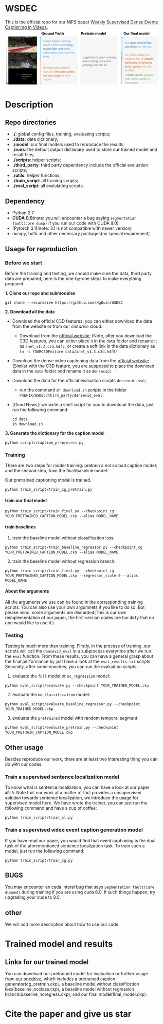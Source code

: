# WSDEC
This is the official repo for our NIPS paper [Weakly Supervised Dense Evente Captioning in Videos](https://nips.cc/Conferences/2018/Schedule?showEvent=113110000000).
![](github_img/demo.png)
# Description

## Repo directories
+ **./**: global config files, training, evaluating scripts;
+ **./data**: data dictionary;
+ **./model**: our final models used to reproduce the results;
+ **./runs**: the default output dictionary used to store our trained model and result files;
+ **./scripts**: helper scripts;
+ **./third_party**: third party dependency include the official evaluation scripts;
+ **./utils**: helper functions;
+ **./train_script**: all training scripts;
+ **./eval_script**: all evalulating scripts.

## Dependency
+ Python 2.7
+ **CUDA 0.9**(note: you will encounter a bug saying `segmentation fault(core dump)` if you run our code with CUDA 8.0)
+ [Pytorch 3.1](note: 3.1 is not compatible with newer version)
+ numpy, hdf5 and other necessary packages(no special requirement)

## Usage for reproduction

### Before we start
Before the training and testing, we should make sure the data, third party data are prepared, here is the one-by-one steps to make everything prepared.

**1. Clone our repo and submodules**
```
git clone --recurssive https://github.com/XgDuan/WSDEC
```

**2. Download all the data**
+ Download the official C3D features, you can either download the data from the website or from our *onedrive* cloud.
  + Download from the [official website](https://cs.stanford.edu/people/ranjaykrishna/densevid/);
    (Note, after you download the C3D features, you can either place it in the `data` folder and rename it as `anet_v1.3.c3d.hdf5`, or create a soft link in the data dictionary as `ln -s YOURC3DFeature data/anet_v1.3.c3d.hdf5`)
+ Download the dense video captioning data from the [official website](https://cs.stanford.edu/people/ranjaykrishna/densevid/);
  (Similar with the C3D feature, you are supposed to place the download data in the `data` folder and rename it as `densecap`)
+ Download the data for the official evaluation scripts `densevid_eval`;
  + run the command `sh download.sh` scripts in the folder `PREFIX/WSDEC/third_party/densevid_eval`;

+ [Good News]: we write a shell script for you to download the data, just run the following command:
    ```
    cd data
    sh download.sh
    ```

**3. Generate the dictionary for the caption model**
```
python scripts/caption_preprocess.py
```
### Training

There are two steps for model training: pretrain a not so bad caption model; and the second step, train the final/baseline model.

Our pretrained captioning model is trained.
```
python train_script/train_cg_pretrain.py
```
#### train our final model
```
python train_script/train_final.py --checkpoint_cg YOUR_PRETRAINED_CAPTION_MODEL.ckp --alias MODEL_NAME
```
#### train baselines
1. train the baseline model without classification loss.
```
python train_script/train_baseline_regressor.py --checkpoint_cg YOUR_PRETRAINED_CAPTION_MODEL.ckp --alias MODEL_NAME
```
2. train the baseline model without regression branch.
```
python train_script/train_final.py --checkpoint_cg YOUR_PRETRAINED_CAPTION_MODEL.ckp --regressor_scale 0 --alias MODEL_NAME
```


#### About the arguments
All the arguments we use can be found in the corresponding training scripts. You can also use your own argumnets if you like to do so. But please mind, some arguments are discarded(This is our own reimplementation of our paper, the first version codes are too dirty that no one would like to use it.)

### Testing
Testing is much more than training. Firstly, in the process of training, our scripts will call the `densevid_eval` in a subprocess everytime after we run the `eval` function. From these results, you can have a general grasp about the final performance by just have a look at the `eval_results.txt` scripts. Secondly, after some epoches, you can run the evaluation scripts:
1. evaluate the `full` model or `no_regression` model:
```
python eval_script/evaluate.py --checkpoint YOUR_TRAINED_MODEL.ckp
```

2. evaluate the `no_classification` model:
```
python eval_script/evaluate_baseline_regressor.py --checkpoint YOUR_TRAINED_MODEL.ckp
```

3. evaluate the `pretrained` model with random temporal segment:
```
python eval_script/evaluate_pretrain.py --checkpoint YOUR_PRETRAIN_CAPTION_MODEL.ckp
```

## Other usage
Besides reproduce our work, there are at least two interesting thing you can do with our codes.


### Train a supervised sentence localization model
To know what is sentence localization, you can have a look at our paper `ABLR`.
Note that our work at a matter of fact provides a unsupervised solution towards sentence localization, we introduce the usage for supervised model here. We have wrote the trainer, you can just run the following command and have a cup of coffee:
```
python train_script/train_sl.py
```

### Train a supervised video event caption generation model
If you have read our paper, you would find that event captioning is the dual task of the aforementioned sentence localization task. To train such a model, just run the following command:
```
python train_script/train_cg.py
```

## BUGS
You may encounter an cuda interal bug that says `Segmentation fault(cure dumped)` during training if you are using cuda 8.0. If such things happen, try upgrading your cuda to 9.0.

## other
We will add more description about how to use our code.

# Trained model and results

## Links for our trained model
You can download our pretrained model for evaluation or further usage from [our onedrive](https://1drv.ms/u/s!AjxjQIlQsEz1oxugOfa1ZOPktLTX), which includes a pretrained caption generator(cg_pretrain.ckp), a baseline model without classification loss(baseline_noclass.ckp), a baseline model without regression branch(baseline_noregress.ckp), and our final model(final_model.ckp).


# Cite the paper and give us star
